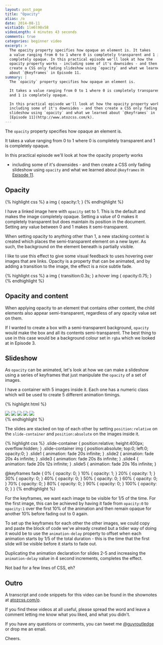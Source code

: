 ```yaml
---
layout: post_page
title: "Opacity"
alias: /o
date: 2014-08-11
wistiaId: 1lm6l98v58
videoLength: 4 minutes 43 seconds
comments: true
categories: beginner video
excerpt: >
  The opacity property specifies how opaque an element is. It takes
  a value ranging from 0 to 1 where 0 is completely transparent and 1 is
  completely opaque. In this practical episode we'll look at how the
  opacity property works - including some of it's downsides - and then
  create a CSS only fading slideshow using `opacity` and what we learned
  about `@keyframes` in Episode 11.
summary: |
  The `opacity` property specifies how opaque an element is.

  It takes a value ranging from 0 to 1 where 0 is completely transparent
  and 1 is completely opaque.

  In this practical episode we'll look at how the opacity property works,
  including some of it's downsides - and then create a CSS only fading
  slideshow using `opacity` and what we learned about `@keyframes` in
  [Episode 11](http://www.atozcss.com/k).
---
```


The `opacity` property specifies how opaque an element is.

It takes a value ranging from 0 to 1 where 0 is completely transparent
and 1 is completely opaque.

In this practical episode we'll look at how the opacity property works
- including some of it's downsides - and then create a CSS only fading
slideshow using `opacity` and what we learned about `@keyframes` in
[Episode 11](http://www.atozcss.com/k).

## Opacity

{% highlight css %}
a img {
	opacity:1;
}
{% endhighlight %}

I have a linked image here with `opacity` set to 1. This is the default
and makes the image completely opaque. Setting a value of 0 makes it
completely transparent but does maintain its position in the document.
Setting any value between 0 and 1 makes it semi-transparent.

When setting opacity to anything other than 1, a new stacking context is
created which places the semi-transparent element on a new layer. As
such, the background on the element beneath is partially visible.

I like to use this effect to give some visual feedback to uses hovering
over images that are links. Opacity is a property that can be animated,
and by adding a transition to the image, the effect is a nice subtle fade.

{% highlight css %}
a img { transition:0.3s; }
a:hover img { opacity:0.75; }
{% endhighlight %}

## Opacity and content

When applying opacity to an element that contains other content, the
child elements also appear semi-transparent, regardless of any opacity
value set on them.

If I wanted to create a box with a semi-transparent background,
`opacity` would make the box and all its contents semi-transparent. The
best thing to use in this case would be a background colour set in
`rgba` which we looked at in Episode 3.

## Slideshow

As `opacity` can be animated, let's look at how we can make a slideshow
using a series of keyframes that just manipulate the `opacity` of a set
of images.

I have a container with 5 images inside it. Each one has a numeric class
which will be used to create 5 different animation timings.

{% highlight html %}
<div class="slide-container">
	<img class="slide1" src="http://www.placekitten.com/800/400">
	<img class="slide2" src="http://www.placekitten.com/800/500">
	<img class="slide3" src="http://www.placekitten.com/700/600">
	<img class="slide4" src="http://www.placekitten.com/800/400">
	<img class="slide5" src="http://www.placekitten.com/800/500">
</div>
{% endhighlight %}

The slides are stacked on top of each other by setting
`position:relative` on the `slide-container` and `position:absolute` on
the images inside it.

{% highlight css %}
.slide-container {
	position:relative;
	height:400px;
	overflow:hidden;
}
.slide-container img { position:absolute; top:0; left:0; opacity:0; }
.slide1 { animation: fade 20s infinite;     }
.slide2 { animation: fade 20s 4s infinite;  }
.slide3 { animation: fade 20s 8s infinite;  }
.slide4 { animation: fade 20s 12s infinite; }
.slide5 { animation: fade 20s 16s infinite; } 

@keyframes fade {
	0%   { opacity: 0; }
	10%  { opacity: 1; }
	20%  { opacity: 1; }
	30%  { opacity: 0; }
	40%  { opacity: 0; }
	50%  { opacity: 0; } 
	60%  { opacity: 0; }
	70%  { opacity: 0; }
	80%  { opacity: 0; }
	90%  { opacity: 0; }
	100% { opacity: 0; }
}
{% endhighlight %}

For the keyframes, we want each image to be visible for 1/5 of the
time. For the first image, this can be achieved by having it fade from
`opacity:0` to `opacity:1` over the first 10% of the animation and then
remain opaque for another 10% before fading out to 0 again.

To set up the keyframes for each other the other images, we could copy
and paste the block of code we've already created but a tidier way of
doing it would be to use the `animation-delay` property to offset when
each animation starts by 1/5 of the total duration - this is the time
that the first slide will be visible before it starts to fade out.

Duplicating the animation declaration for slides 2-5 and increasing the
`animation-delay` value in 4 second increments, completes the effect.

Not bad for a few lines of CSS, eh?

## Outro

A transcript and code snippets for this video can be found in the
shownotes at [atozcss.com/o](http://www.atozcss.com/o).

If you find these videos at all useful, please spread the word and leave
a comment letting me know what you liked, and what you didn't.

If you have any questions or comments, you can tweet me
[@guyroutledge](http://www.twitter.com/guyroutledge) or
drop me an email.

Cheers.


